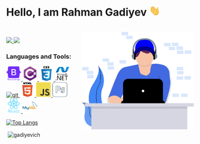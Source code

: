 # Hello, I am Rahman Gadiyev <img src="https://raw.githubusercontent.com/ABSphreak/ABSphreak/master/gifs/Hi.gif" width="30px"></h2> 

<br/>

<img align="right" width="300px" src="./bio.svg" />

<p align="left">
  <a href="mailto:gadiyevich0@gmail.com">
    <img src="https://img.shields.io/badge/-gadiyevich0@gmail.com-6633cc?style=flat-square&logo=Gmail&logoColor=white&link=mailto:gadiyevich0@gmail.co" />
  </a>
  <a>
    <img src="https://img.shields.io/badge/Rahman Gadiyev%234446-6633cc?style=flat-square&logo=Discord&logoColor=white" />
  </a>
</p>

<h3 align="left">Languages and Tools:</h3>
<p align="left"> <a href="https://getbootstrap.com" target="_blank"> <img src="https://raw.githubusercontent.com/devicons/devicon/master/icons/bootstrap/bootstrap-plain-wordmark.svg" alt="bootstrap" width="40" height="40"/> </a> <a href="https://www.w3schools.com/cs/" target="_blank"> <img src="https://raw.githubusercontent.com/devicons/devicon/master/icons/csharp/csharp-original.svg" alt="csharp" width="40" height="40"/> </a> <a href="https://www.w3schools.com/css/" target="_blank"> <img src="https://raw.githubusercontent.com/devicons/devicon/master/icons/css3/css3-original-wordmark.svg" alt="css3" width="40" height="40"/> </a> <a href="https://dotnet.microsoft.com/" target="_blank"> <img src="https://raw.githubusercontent.com/devicons/devicon/master/icons/dot-net/dot-net-original-wordmark.svg" alt="dotnet" width="40" height="40"/> </a> <a href="https://git-scm.com/" target="_blank"> <img src="https://www.vectorlogo.zone/logos/git-scm/git-scm-icon.svg" alt="git" width="40" height="40"/> </a> <a href="https://www.w3.org/html/" target="_blank"> <img src="https://raw.githubusercontent.com/devicons/devicon/master/icons/html5/html5-original-wordmark.svg" alt="html5" width="40" height="40"/> </a> <a href="https://developer.mozilla.org/en-US/docs/Web/JavaScript" target="_blank"> <img src="https://raw.githubusercontent.com/devicons/devicon/master/icons/javascript/javascript-original.svg" alt="javascript" width="40" height="40"/> </a>  <a href="https://www.photoshop.com/en" target="_blank"> <img src="https://raw.githubusercontent.com/devicons/devicon/master/icons/photoshop/photoshop-line.svg" alt="photoshop" width="40" height="40"/> </a> <a href="https://reactjs.org/" target="_blank"> <img src="https://raw.githubusercontent.com/devicons/devicon/master/icons/react/react-original-wordmark.svg" alt="react" width="40" height="40"/> </a> <a href="https://www.mysql.com/" target="_blank"> <img src="https://raw.githubusercontent.com/devicons/devicon/master/icons/mysql/mysql-original-wordmark.svg" alt="mysql" width="40" height="40"/> </a> </p>

 

[![Top Langs](https://github-readme-stats.vercel.app/api/top-langs/?username=gadiyevich&layout=compact)](https://github.com/gadiyevich/github-readme-stats)



<p>&nbsp;<img align="center" src="https://github-readme-stats.vercel.app/api?username=gadiyevich&show_icons=true&locale=en" alt="gadiyevich" /></p>
